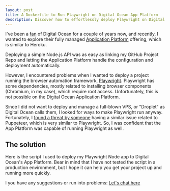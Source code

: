 ```yaml
---
layout: post
title: A Dockerfile to Run Playwright on Digital Ocean App Platform
description: Discover how to effortlessly deploy Playwright on Digital Ocean's App Platform through our expert guide. Learn to navigate dependency and root access issues for browser automation projects. Ideal for developers looking for a hassle-free deployment without the complexity of managing a VPS. Access our proven script for Digital Ocean to fast-track your Playwright project's success. Perfect for enhancing your web automation tasks.
---
```


I've been a [fan](https://jannikweyrich.com/blog/2016/09/24/how-to-setup-united-domains-with-digital-ocean.html) of Digital Ocean for a couple of years now, and recently, I wanted to explore their fully managed [Application Platform](https://www.digitalocean.com/products/app-platform) offering, which is similar to Heroku.

Deploying a simple Node.js API was as easy as linking my GitHub Project Repo and letting the Application Platform handle the configuration and deployment automatically.

However, I encountered problems when I wanted to deploy a project running the browser automation framework, [Playwright](https://playwright.dev/). Playwright has some dependencies, mostly related to installing browser components (Chromium, in my case), which require root access. Unfortunately, this is not possible on the Digital Ocean Application Platform.

Since I did not want to deploy and manage a full-blown VPS, or "Droplet" as Digital Ocean calls them, I looked for ways to make Playwright run anyway. Fortunately, I [found a threat by someone](https://gist.github.com/BrianVia/5826f1057e2d6c07836a2c3fc5ce4104) having a similar issue related to Puppeteer, which is very similar to Playwright. So, I was confident that the App Platform was capable of running Playwright as well.

## The solution

Here is the script I used to deploy my Playwright Node app to Digital Ocean's App Platform. Bear in mind that I have not tested the script in a production environment, but I hope it can help you get your project up and running more quickly.

<script src="https://gist.github.com/jnkwrych/c647d8653515dc676f7369507795b9d8.js"></script>

I you have any suggestions or run into problems: [Let's chat here](https://gist.github.com/jnkwrych/c647d8653515dc676f7369507795b9d8#file-dockerfile)
